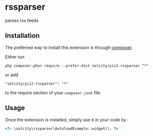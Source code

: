 rssparser
=========
parses rss feeds

Installation
------------

The preferred way to install this extension is through [composer](http://getcomposer.org/download/).

Either run

```
php composer.phar require --prefer-dist solcity/yii2-rssparser "*"
```

or add

```
"solcity/yii2-rssparser": "*"
```

to the require section of your `composer.json` file.


Usage
-----

Once the extension is installed, simply use it in your code by  :

```php
<?= \solcity\rssparser\AutoloadExample::widget(); ?>```